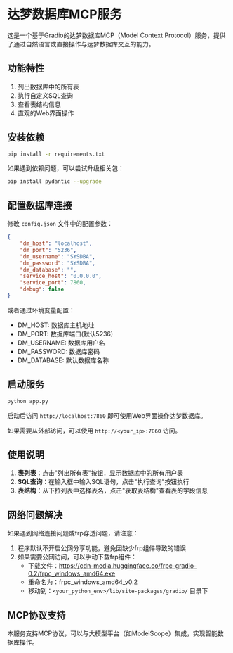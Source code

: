 # 达梦数据库MCP服务

这是一个基于Gradio的达梦数据库MCP（Model Context Protocol）服务，提供了通过自然语言或直接操作与达梦数据库交互的能力。

## 功能特性

1. 列出数据库中的所有表
2. 执行自定义SQL查询
3. 查看表结构信息
4. 直观的Web界面操作

## 安装依赖

```bash
pip install -r requirements.txt
```

如果遇到依赖问题，可以尝试升级相关包：

```bash
pip install pydantic --upgrade
```

## 配置数据库连接

修改 `config.json` 文件中的配置参数：

```json
{
    "dm_host": "localhost",
    "dm_port": "5236",
    "dm_username": "SYSDBA",
    "dm_password": "SYSDBA",
    "dm_database": "",
    "service_host": "0.0.0.0",
    "service_port": 7860,
    "debug": false
}
```

或者通过环境变量配置：
- DM_HOST: 数据库主机地址
- DM_PORT: 数据库端口(默认5236)
- DM_USERNAME: 数据库用户名
- DM_PASSWORD: 数据库密码
- DM_DATABASE: 默认数据库名称

## 启动服务

```bash
python app.py
```

启动后访问 `http://localhost:7860` 即可使用Web界面操作达梦数据库。

如果需要从外部访问，可以使用 `http://<your_ip>:7860` 访问。

## 使用说明

1. **表列表**：点击"列出所有表"按钮，显示数据库中的所有用户表
2. **SQL查询**：在输入框中输入SQL语句，点击"执行查询"按钮执行
3. **表结构**：从下拉列表中选择表名，点击"获取表结构"查看表的字段信息

## 网络问题解决

如果遇到网络连接问题或frp穿透问题，请注意：

1. 程序默认不开启公网分享功能，避免因缺少frp组件导致的错误
2. 如果需要公网访问，可以手动下载frp组件：
   - 下载文件：https://cdn-media.huggingface.co/frpc-gradio-0.2/frpc_windows_amd64.exe
   - 重命名为：frpc_windows_amd64_v0.2
   - 移动到：`<your_python_env>/lib/site-packages/gradio/` 目录下

## MCP协议支持

本服务支持MCP协议，可以与大模型平台（如ModelScope）集成，实现智能数据库操作。